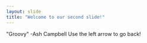 ```yaml
---
layout: slide
title: "Welcome to our second slide!"
---
```

"Groovy" -Ash Campbell
Use the left arrow to go back!

